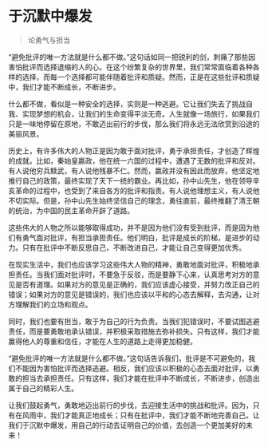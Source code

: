 # 于沉默中爆发
> 论勇气与担当

“避免批评的唯一方法就是什么都不做。”这句话如同一把锐利的剑，刺痛了那些因害怕批评而选择退缩的人的心。在这个纷繁复杂的世界里，我们常常面临着各种各样的选择，而每一个选择都可能伴随着批评和质疑。然而，正是在这些批评和质疑中，我们才能不断成长，不断进步。

什么都不做，看似是一种安全的选择，实则是一种逃避。它让我们失去了挑战自我、实现梦想的机会，让我们的生命变得平淡无奇。人生就像一场旅行，如果我们只是一味地停留在原地，不敢迈出前行的步伐，那么我们将永远无法欣赏到沿途的美丽风景。

历史上，有许多伟大的人物正是因为敢于面对批评，勇于承担责任，才创造了辉煌的成就。比如，秦始皇嬴政，他在统一六国的过程中，遭遇了无数的批评和反对。有人说他穷兵黩武，有人说他残暴不仁。然而，嬴政并没有因此而放弃，他坚定地推行自己的政策，最终实现了天下一统的霸业。再比如，孙中山先生，他在领导辛亥革命的过程中，也受到了来自各方的批评和指责。有人说他理想主义，有人说他不切实际。但是，孙中山先生始终坚信自己的理念，勇往直前，最终推翻了清王朝的统治，为中国的民主革命开辟了道路。

这些伟大的人物之所以能够取得成功，并不是因为他们没有受到批评，而是因为他们有勇气面对批评，有担当承担责任。他们明白，批评是成长的阶梯，是进步的动力。只有在批评中不断反思自己，不断改进自己，才能让自己变得更加优秀。

在现实生活中，我们也应该学习这些伟大人物的精神，勇敢地面对批评，积极地承担责任。当我们面对批评时，不要急于反驳，而是要静下心来，认真思考对方的意见是否有道理。如果对方的意见是正确的，我们应该虚心接受，并努力改正自己的错误；如果对方的意见是错误的，我们也应该以平和的心态去解释，去沟通，让对方理解我们的立场和观点。

同时，我们也要有担当，敢于为自己的行为负责。当我们犯错误时，不要试图逃避责任，而是要勇敢地承认错误，并积极采取措施去弥补损失。只有这样，我们才能赢得他人的尊重和信任，才能在人生的道路上走得更加稳健。

“避免批评的唯一方法就是什么都不做。”这句话告诉我们，批评是不可避免的，我们不能因为害怕批评而选择逃避。相反，我们应该以积极的心态去面对批评，以勇敢的担当去承担责任。只有这样，我们才能在批评中不断成长，不断进步，创造出属于自己的精彩人生。

让我们鼓起勇气，勇敢地迈出前行的步伐，去迎接生活中的挑战和批评。因为，只有在风雨中，我们才能真正地成长；只有在批评中，我们才能不断地完善自己。让我们于沉默中爆发，用自己的行动去证明自己的价值，去创造一个更加美好的未来！